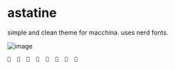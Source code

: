 # astatine
simple and clean theme for macchina. uses nerd fonts.

![image](https://github.com/espeon/astatine/assets/22222885/e290f724-3112-467b-ab7a-5982d23748a4)

```
              
```
